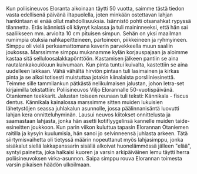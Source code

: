 
Kun poliisineuvos Eloranta aikoinaan täytti 50 vuotta, saimme tästä tiedon vasta edellisenä päivänä 
iltapuolella, joten minkään ostettavan lahjan hankintaan ei enää ollut mahdollisuuksia. Isännistö pohti 
otsanahkat rypyssä tilannetta. Eräs isännistä oli käynyt kalassa ja tuli maininneeksi, että hän sai 
saaliikseen mm. arviolta 10 cm pituisen simpun. Sehän on yksi maailman rumimpia otuksia 
nahkapeitteineen, partoineen, piikkeineen ja ryhmyineen. Simppu oli vielä perkaamattomana kaverin 
parvekkeella muun saaliin joukossa. Marssimme simppu mukanamme kylän korjauspajaan ja aloimme 
kastaa sitä selluloosalakkapönttöön. Kastamisen jälkeen pantiin se aina rautalankakoukkuun 
kuivumaan. Kun pinta tuntui kuivalta, kastettiin se aina uudelleen lakkaan. Vähä vähältä hirviön 
pintaan tuli lasimainen ja kirkas pinta ja se alkoi totisesti muistuttaa jotakin kiinalaista porsliiniesinettä. 
Teimme sille tammilankun pätkästä nelikulmaisen jalustan, johon letra-set kirjaimilla tekstattiin: 
Poliisineuvos Viljo Elorannalle 50-vuotispäivänä. Otaniemen teekkarit. Jalustan toiseen reunaan tuli 
teksti: Kännikala - fiscus dentus. Kännikala kainalossa marssimme sitten muiden lukuisien lähetystöjen 
seassa juhlakalun asunnolle, jossa päälinnanisäntä luovutti lahjan kera onnitteluhyminän. Lausui 
neuvos kiitokset onnittelusta ja saamastaan lahjasta, jonka hän asetti kotiflyygelinsä kannelle muiden 
taide-esineitten joukkoon. Kun parin viikon kuluttua tapasin Elorannan Otaniemen raitilla ja kysyin 
kuulumisia, hän sanoi jo selvinneensä juhlasta arkeen. Tätä siirtymisvaihetta oli tietyssä määrin 
nopeuttanut myös lahjasimppu, jonka sisäkalut siellä lakkapanssarin sisällä alkoivat huonelämmössä 
jälleen "elää", syntyi painetta, joka halkaisi kuoren ja varsin arkipäiväinen lemu täytti herra 
poliisineuvoksen virka-asunnon. Saipa simppu rouva Elorannan toimesta varsin pikaisen häädön 
ulkoilmaan.